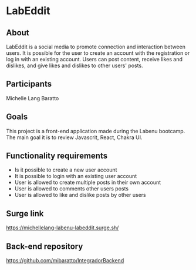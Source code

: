 # LabEddit

## About
LabEddit is a social media to promote connection and interaction between users. It is possible for the user to create an account with the registration or log in with an existing account. Users can post content, receive likes and dislikes, and give likes and dislikes to other users' posts.

## Participants
Michelle Lang Baratto

## Goals
This project is a front-end application made during the Labenu bootcamp. The main goal it is to review Javascrit, React, Chakra UI. 

## Functionality requirements 
- Is it possible to create a new user account
- It is possible to login with an existing user account
- User is allowed to create multiple posts in their own account
- User is allowed to comments other users posts
- User is allowed to like and dislike posts by other users

## Surge link
https://michellelang-labenu-labeddit.surge.sh/

## Back-end repository
https://github.com/mibaratto/IntegradorBackend
